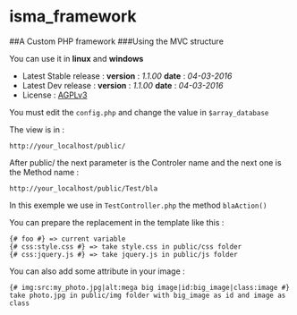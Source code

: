 # isma_framework
##A Custom PHP framework
###Using the MVC structure

You can use it in **linux** and **windows**

- Latest Stable release : **version** : *1.1.00* **date** : *04-03-2016*
- Latest Dev release : **version** : *1.1.00* **date** : *04-03-2016*
- License : [AGPLv3](http://www.gnu.org/licenses/agpl-3.0.fr.html)

You must edit the `config.php` and change the value in `$array_database`

The view is in :  

```
http://your_localhost/public/
```
  
After public/ the next parameter is the Controler name and the next one is the Method name :  
```
http://your_localhost/public/Test/bla
```
  
In this exemple we use in `TestController.php` the method `blaAction()`
  
You can prepare the replacement in the template like this :  
```
{# foo #} => current variable
{# css:style.css #} => take style.css in public/css folder
{# css:jquery.js #} => take jquery.js in public/js folder
```

You can also add some attribute in your image :  
```
{# img:src:my_photo.jpg|alt:mega big image|id:big_image|class:image #}
take photo.jpg in public/img folder with big_image as id and image as class
```